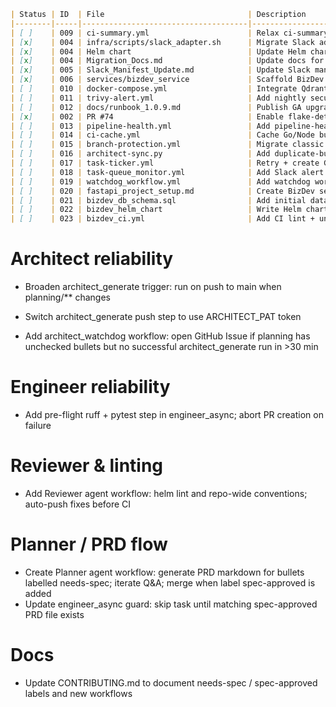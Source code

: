 <!-- ARCHITECT PROMPT: You are an AI architect.  
Generate a task breakdown from the planning bullets below.  
Return a markdown table with columns: | Status | ID | File | Description |.  
Use [ ] for unchecked tasks and [x] for completed ones. -->

```markdown
| Status | ID  | File                                | Description                                                                                     |
|--------|-----|-------------------------------------|-------------------------------------------------------------------------------------------------|
| [ ]    | 009 | ci-summary.yml                      | Relax ci-summary for docs-only commits (auto-green docs-only PRs)                               |
| [x]    | 004 | infra/scripts/slack_adapter.sh      | Migrate Slack adapter from ngrok to Cloudflare Tunnel                                           |
| [x]    | 004 | Helm chart                          | Update Helm chart for Slack adapter migration                                                   |
| [x]    | 004 | Migration_Docs.md                   | Update docs for Slack adapter migration                                                         |
| [x]    | 005 | Slack_Manifest_Update.md            | Update Slack manifest for Cloudflare Tunnel migration                                           |
| [x]    | 006 | services/bizdev_service             | Scaffold BizDev agent (create service skeleton, initial DB schema, and README stub)             |
| [ ]    | 010 | docker-compose.yml                  | Integrate Qdrant indexer sidecar into docker-compose and Helm charts (health probe, metrics)    |
| [ ]    | 011 | trivy-alert.yml                     | Add nightly security CVE alert for trivy-image failures (Slack notification)                    |
| [ ]    | 012 | docs/runbook_1.0.9.md               | Publish GA upgrade runbook & v1.0.9 CHANGELOG                                                   |
| [x]    | 002 | PR #74                              | Enable flake-detector gate enforcement (merge PR #74, set as required status)                   |
| [ ]    | 013 | pipeline-health.yml                 | Add pipeline-health badge & Slack alert if any core job red > 1 hr                              |
| [ ]    | 014 | ci-cache.yml                        | Cache Go/Node build dependencies in CI using actions/cache                                      |
| [ ]    | 015 | branch-protection.yml               | Migrate classic branch protection to a single Ruleset (delete legacy rules)                     |
| [ ]    | 016 | architect-sync.py                   | Add duplicate-bullet dedupe logic to architect-sync.py (skip second identical bullet)           |
| [ ]    | 017 | task-ticker.yml                     | Retry + create GitHub Issue when task-ticker push fails (skip silent drop)                      |
| [ ]    | 018 | task-queue_monitor.yml              | Add Slack alert if task-queue has unchecked items but engineer_async idle > 60 min              |
| [ ]    | 019 | watchdog_workflow.yml               | Add watchdog workflow to alert if architect_generate or engineer_async red > 30 min             |
| [ ]    | 020 | fastapi_project_setup.md            | Create BizDev service skeleton (FastAPI project `services/bizdev_service`, poetry config, basic health endpoint) |
| [ ]    | 021 | bizdev_db_schema.sql                | Add initial database schema for BizDev service (SQLAlchemy models + Alembic migration for `leads` table) |
| [ ]    | 022 | bizdev_helm_chart                   | Write Helm chart and Kubernetes manifests for BizDev service (values.yaml, deployment, service) |
| [ ]    | 023 | bizdev_ci.yml                       | Add CI lint + unit-test job for BizDev service (pytest sample test, ruff lint)                  |
```
# Architect reliability
- Broaden architect_generate trigger: run on push to main when planning/** changes
- Switch architect_generate push step to use ARCHITECT_PAT token

- Add architect_watchdog workflow: open GitHub Issue if planning has unchecked bullets but no successful architect_generate run in >30 min

# Engineer reliability
- Add pre-flight ruff + pytest step in engineer_async; abort PR creation on failure

# Reviewer & linting
- Add Reviewer agent workflow: helm lint and repo-wide conventions; auto-push fixes before CI

# Planner / PRD flow
- Create Planner agent workflow: generate PRD markdown for bullets labelled needs-spec; iterate Q&A; merge when label spec-approved is added
- Update engineer_async guard: skip task until matching spec-approved PRD file exists

# Docs
- Update CONTRIBUTING.md to document needs-spec / spec-approved labels and new workflows

